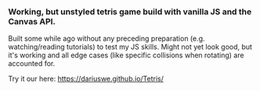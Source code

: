 ### Working, but unstyled tetris game build with vanilla JS and the Canvas API.

Built some while ago without any preceding preparation (e.g. watching/reading tutorials) to test my JS skills. Might not yet look good, but it's working and all edge cases (like specific collisions when rotating) are accounted for.

Try it our here: 
https://dariuswe.github.io/Tetris/
